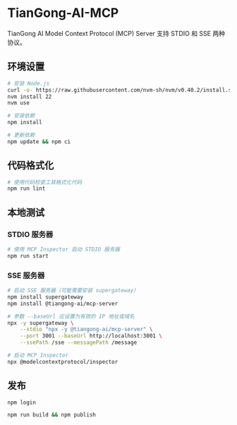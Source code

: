 # TianGong-AI-MCP

TianGong AI Model Context Protocol (MCP) Server 支持 STDIO 和 SSE 两种协议。

## 环境设置

```bash
# 安装 Node.js
curl -o- https://raw.githubusercontent.com/nvm-sh/nvm/v0.40.2/install.sh | bash
nvm install 22
nvm use

# 安装依赖
npm install

# 更新依赖
npm update && npm ci
```

## 代码格式化

```bash
# 使用代码检查工具格式化代码
npm run lint
```

## 本地测试

### STDIO 服务器

```bash
# 使用 MCP Inspector 启动 STDIO 服务器
npm run start
```

### SSE 服务器

```bash
# 启动 SSE 服务器（可能需要安装 supergateway）
npm install supergateway
npm install @tiangong-ai/mcp-server

# 参数 --baseUrl 应设置为有效的 IP 地址或域名
npx -y supergateway \
    --stdio "npx -y @tiangong-ai/mcp-server" \
    --port 3001 --baseUrl http://localhost:3001 \
    --ssePath /sse --messagePath /message

# 启动 MCP Inspector
npx @modelcontextprotocol/inspector
```

## 发布

```bash
npm login

npm run build && npm publish
